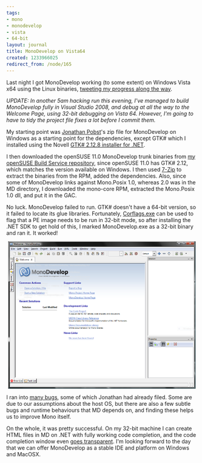 ```yaml
---
tags:
- mono
- monodevelop
- vista
- 64-bit
layout: journal
title: MonoDevelop on Vista64
created: 1233966025
redirect_from: /node/165
---
```

Last night I got MonoDevelop working (to some extent) on Windows Vista x64 using the Linux binaries, <a href="http://twitter.com/mjhutchinson">tweeting my progress along the way</a>.

<em>UPDATE: In another 5am hacking run this evening, I've managed to build MonoDevelop fully in Visual Studio 2008, and debug at all the way to the Welcome Page, using 32-bit debugging on Vista 64. However, I'm going to have to tidy the project file fixes a lot before I commit them.</em><!--break-->

My starting point was <a href="http://jpobst.blogspot.com/">Jonathan Pobst</a>'s zip file for MonoDevelop on Windows as a starting point for the dependencies, except GTK# which I installed using the Novell <a href="http://www.go-mono.com/mono-downloads/download.html">GTK# 2.12.8 installer for .NET</a>.

I then downloaded the openSUSE 11.0 MonoDevelop trunk binaries from <a href="http://download.opensuse.org/repositories/home:/MJHutchinson/openSUSE_11.0/repodata/">my openSUSE Build Service repository</a>, since openSUSE 11.0 has GTK# 2.12, which matches the version available on Windows. I then used <a href="http://www.7-zip.org/">7-Zip</a> to extract the binaries from the RPM, added the dependencies. Also, since some of MonoDevelop links against Mono.Posix 1.0, whereas 2.0 was in the MD directory, I downloaded the mono-core RPM, extracted the Mono.Posix 1.0 dll, and put it in the GAC.

No luck. MonoDevelop failed to run. GTK# doesn't have a 64-bit version, so it failed to locate its glue libraries. Fortunately, <a href="http://msdn.microsoft.com/en-us/library/ms164699(VS.80).aspx">Corflags.exe</a> can be used to flag that a PE image needs to be run in 32-bit mode, so after installing the .NET SDK to get hold of this, I marked MonoDevelop.exe as a 32-bit binary and ran it. It worked!

<a href="/files/images/MonoScreenshots/PreliminaryMonoDevelopOnVista64.png"><img src="/files/images/MonoScreenshots/PreliminaryMonoDevelopOnVista64-thumb.png" alt="Screenshot of MonoDevelop 1.9.2 on Windows Vista 64" style="max-width:98%; display:block;margin-left:auto;margin-right:auto;" /></a>

I ran into <a href="http://lists.ximian.com/pipermail/monodevelop-devel-list/2009-February/000103.html">many bugs</a>, some of which Jonathan had already filed. Some are due to our assumptions about the host OS, but there are also a few subtle bugs and runtime behaviours that MD depends on, and finding these helps us to improve Mono itself.

On the whole, it was pretty successful. On my 32-bit machine I can create HTML files in MD on .NET with fully working code completion, and the code completion window even <a href="/journal/2008/04/11/shiny_feature_day">goes transparent</a>. I'm looking forward to the day that we can offer MonoDevelop as a stable IDE and platform on Windows and MacOSX.
